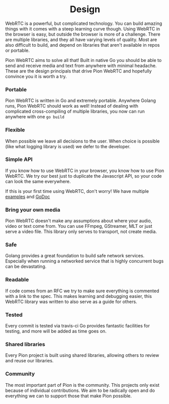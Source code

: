 <h1 align="center">
  Design
</h1>
WebRTC is a powerful, but complicated technology. You can build amazing things with it comes with a steep learning curve though.
Using WebRTC in the browser is easy, but outside the browser is more of a challenge. There are multiple libraries, and they all have
varying levels of quality. Most are also difficult to build, and depend on libraries that aren't available in repos or portable.

Pion WebRTC aims to solve all that! Built in native Go you should be able to send and receive media and text from anywhere with minimal headache.
These are the design principals that drive Pion WebRTC and hopefully convince you it is worth a try.

### Portable
Pion WebRTC is written in Go and extremely portable. Anywhere Golang runs, Pion WebRTC should work as well! Instead of dealing with complicated
cross-compiling of multiple libraries, you now can run anywhere with one `go build`

### Flexible
When possible we leave all decisions to the user. When choice is possible (like what logging library is used) we defer to the developer.

### Simple API
If you know how to use WebRTC in your browser, you know how to use Pion WebRTC.
We try our best just to duplicate the Javascript API, so your code can look the same everywhere.

If this is your first time using WebRTC, don't worry! We have multiple [examples](https://github.com/pion/webrtc/tree/master/examples) and [GoDoc](https://godoc.org/github.com/pion/webrtc)

### Bring your own media
Pion WebRTC doesn't make any assumptions about where your audio, video or text come from. You can use FFmpeg, GStreamer, MLT or just serve a video file.
This library only serves to transport, not create media.

### Safe
Golang provides a great foundation to build safe network services.
Especially when running a networked service that is highly concurrent bugs can be devastating.

### Readable
If code comes from an RFC we try to make sure everything is commented with a link to the spec.
This makes learning and debugging easier, this WebRTC library was written to also serve as a guide for others.

### Tested
Every commit is tested via travis-ci Go provides fantastic facilities for testing, and more will be added as time goes on.

### Shared libraries
Every Pion project is built using shared libraries, allowing others to review and reuse our libraries.

### Community
The most important part of Pion is the community. This projects only exist because of individual contributions. We aim to be radically open and do everything we can to support those that make Pion possible.
